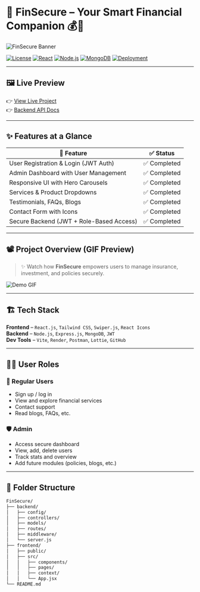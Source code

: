 # 🚀 FinSecure – Your Smart Financial Companion 💰🔐

![FinSecure Banner](https://your-banner-image-url.com) <!-- Replace with actual banner image -->

[![License](https://img.shields.io/badge/license-MIT-blue.svg)](#license)
[![React](https://img.shields.io/badge/frontend-React-blue)](https://reactjs.org/)
[![Node.js](https://img.shields.io/badge/backend-Node.js-green)](https://nodejs.org/)
[![MongoDB](https://img.shields.io/badge/database-MongoDB-brightgreen)](https://mongodb.com/)
[![Deployment](https://img.shields.io/badge/Deployed-Render-purple)](https://render.com/)

---

## 🖼️ Live Preview

👉 [View Live Project](https://your-deployed-link.com)  
👉 [Backend API Docs](https://your-api-docs-link.com)

---

## ✨ Features at a Glance

| 🌟 Feature | ✅ Status |
|-----------|----------|
| User Registration & Login (JWT Auth) | ✅ Completed |
| Admin Dashboard with User Management | ✅ Completed |
| Responsive UI with Hero Carousels | ✅ Completed |
| Services & Product Dropdowns | ✅ Completed |
| Testimonials, FAQs, Blogs | ✅ Completed |
| Contact Form with Icons | ✅ Completed |
| Secure Backend (JWT + Role-Based Access) | ✅ Completed |

---

## 📽️ Project Overview (GIF Preview)

> ✨ Watch how **FinSecure** empowers users to manage insurance, investment, and policies securely.

![Demo GIF](https://your-demo-gif-link.com) <!-- Replace with actual screen-recorded gif -->

---

## 🏗️ Tech Stack

**Frontend** – `React.js`, `Tailwind CSS`, `Swiper.js`, `React Icons`  
**Backend** – `Node.js`, `Express.js`, `MongoDB`, `JWT`  
**Dev Tools** – `Vite`, `Render`, `Postman`, `Lottie`, `GitHub`

---

## 🧑‍💼 User Roles

### 👥 Regular Users
- Sign up / log in
- View and explore financial services
- Contact support
- Read blogs, FAQs, etc.

### 🛡️ Admin
- Access secure dashboard
- View, add, delete users
- Track stats and overview
- Add future modules (policies, blogs, etc.)

---

## 📁 Folder Structure

```bash
FinSecure/
├── backend/
│   ├── config/
│   ├── controllers/
│   ├── models/
│   ├── routes/
│   ├── middleware/
│   └── server.js
├── frontend/
│   ├── public/
│   ├── src/
│   │   ├── components/
│   │   ├── pages/
│   │   ├── context/
│   │   └── App.jsx
└── README.md
